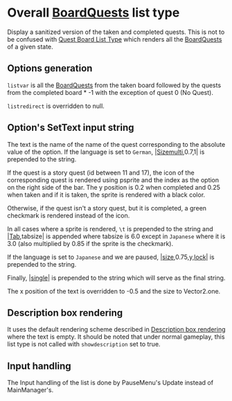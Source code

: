 # Overall [BoardQuests](../../Enums%20and%20IDs/BoardQuests.md) list type

Display a sanitized version of the taken and completed quests. This is not to be confused with [Quest Board List Type](Quest%20Board%20List%20Type.md) which renders all the [BoardQuests](../../Enums%20and%20IDs/BoardQuests.md) of a given state.

## Options generation

`listvar` is all the [BoardQuests](../../Enums%20and%20IDs/BoardQuests.md) from the taken board followed by the quests from the completed board * -1 with the exception of quest 0 (No Quest).

`listredirect` is overridden to null.

## Option's SetText input string

The text is the name of the name of the quest corresponding to the absolute value of the option. If the language is set to `German`, |[Sizemulti](../../SetText/Commands/Individual%20commands/Sizemulti.md),0.7,1| is prepended to the string.

If the quest is a story quest (id between 11 and 17), the icon of the corresponding quest is rendered using psprite and the index as the option on the right side of the bar. The y position is 0.2 when completed and 0.25 when taken and if it is taken, the sprite is rendered with a black color.

Otherwise, if the quest isn't a story quest, but it is completed, a green checkmark is rendered instead of the icon.

In all cases where a sprite is rendered, `\t` is prepended to the string and |[Tab](../../SetText/Commands/Individual%20commands/Tab.md),tabsize| is appended where tabsize is 6.0 except in `Japanese` where it is 3.0 (also multiplied by 0.85 if the sprite is the checkmark).

If the language is set to `Japanese` and we are paused, |[size](../../SetText/Commands/Individual%20commands/size.md),0.75,y,[lock](../../SetText/Commands/Individual%20commands/Lock.md)\| is prepended to the string.

Finally, |[single](../../SetText/Commands/Individual%20commands/Single.md)\| is prepended to the string which will serve as the final string.

The x position of the text is overridden to -0.5 and the size to Vector2.one.

## Description box rendering

It uses the default rendering scheme described in [Description box rendering](../ShowItemList%20Life%20Cycle/Description%20box%20rendering.md) where the text is empty. It should be noted that under normal gameplay, this list type is not called with `showdescription` set to true.

## Input handling

The Input handling of the list is done by PauseMenu's Update instead of MainManager's.
